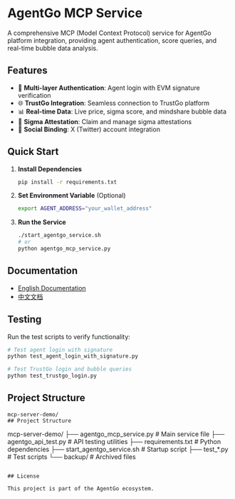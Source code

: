 # AgentGo MCP Service

A comprehensive MCP (Model Context Protocol) service for AgentGo platform integration, providing agent authentication, score queries, and real-time bubble data analysis.

## Features

- 🔐 **Multi-layer Authentication**: Agent login with EVM signature verification
- 🌐 **TrustGo Integration**: Seamless connection to TrustGo platform
- 📊 **Real-time Data**: Live price, sigma score, and mindshare bubble data
- 🎯 **Sigma Attestation**: Claim and manage sigma attestations
- 🔗 **Social Binding**: X (Twitter) account integration

## Quick Start

1. **Install Dependencies**
   ```bash
   pip install -r requirements.txt
   ```

2. **Set Environment Variable** (Optional)
   ```bash
   export AGENT_ADDRESS="your_wallet_address"
   ```

3. **Run the Service**
   ```bash
   ./start_agentgo_service.sh
   # or
   python agentgo_mcp_service.py
   ```

## Documentation

- [English Documentation](./AgentGo_MCP_EN.md)
- [中文文档](./AgentGo_MCP_CN.md)

## Testing

Run the test scripts to verify functionality:

```bash
# Test agent login with signature
python test_agent_login_with_signature.py

# Test TrustGo login and bubble queries
python test_trustgo_login.py
```

## Project Structure

```
mcp-server-demo/
## Project Structure

```
mcp-server-demo/
├── agentgo_mcp_service.py      # Main service file
├── agentgo_api_test.py         # API testing utilities
├── requirements.txt            # Python dependencies
├── start_agentgo_service.sh    # Startup script
├── test_*.py                   # Test scripts
└── backup/                     # Archived files
```

## License

This project is part of the AgentGo ecosystem.